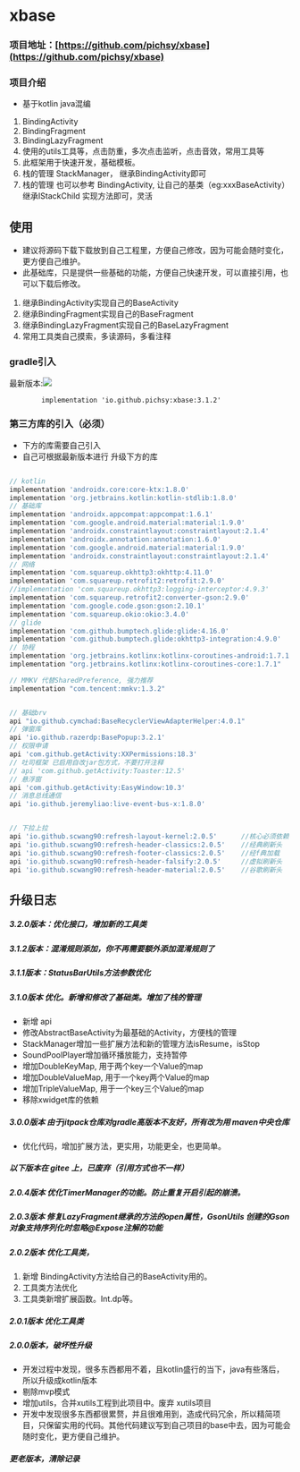 # xbase

### 项目地址：[https://github.com/pichsy/xbase](https://github.com/pichsy/xbase)

### 项目介绍
- 基于kotlin java混编

1. BindingActivity
2. BindingFragment
3. BindingLazyFragment
4. 使用的utils工具等，点击防重，多次点击监听，点击音效，常用工具等
5. 此框架用于快速开发，基础模板。
6. 栈的管理 StackManager， 继承BindingActivity即可
7. 栈的管理 也可以参考 BindingActivity, 让自己的基类（eg:xxxBaseActivity）继承IStackChild 实现方法即可，灵活

## 使用

- 建议将源码下载下载放到自己工程里，方便自己修改，因为可能会随时变化，更方便自己维护。
- 此基础库，只是提供一些基础的功能，方便自己快速开发，可以直接引用，也可以下载后修改。

1. 继承BindingActivity实现自己的BaseActivity
2. 继承BindingFragment实现自己的BaseFragment
3. 继承BindingLazyFragment实现自己的BaseLazyFragment
4. 常用工具类自己摸索，多读源码，多看注释

### gradle引入

最新版本:[![](https://img.shields.io/maven-central/v/io.github.pichsy/xbase)](https://img.shields.io/maven-central/v/io.github.pichsy/xbase)

            implementation 'io.github.pichsy:xbase:3.1.2'

### 第三方库的引入（必须）

- 下方的库需要自己引入
- 自己可根据最新版本进行 升级下方的库

```groovy

// kotlin
implementation 'androidx.core:core-ktx:1.8.0'
implementation 'org.jetbrains.kotlin:kotlin-stdlib:1.8.0'
// 基础库
implementation 'androidx.appcompat:appcompat:1.6.1'
implementation 'com.google.android.material:material:1.9.0'
implementation 'androidx.constraintlayout:constraintlayout:2.1.4'
implementation 'androidx.annotation:annotation:1.6.0'
implementation 'com.google.android.material:material:1.9.0'
implementation 'androidx.constraintlayout:constraintlayout:2.1.4'
// 网络
implementation 'com.squareup.okhttp3:okhttp:4.11.0'
implementation 'com.squareup.retrofit2:retrofit:2.9.0'
//implementation 'com.squareup.okhttp3:logging-interceptor:4.9.3'
implementation 'com.squareup.retrofit2:converter-gson:2.9.0'
implementation 'com.google.code.gson:gson:2.10.1'
implementation 'com.squareup.okio:okio:3.4.0'
// glide
implementation 'com.github.bumptech.glide:glide:4.16.0'
implementation 'com.github.bumptech.glide:okhttp3-integration:4.9.0'
// 协程
implementation 'org.jetbrains.kotlinx:kotlinx-coroutines-android:1.7.1'
implementation "org.jetbrains.kotlinx:kotlinx-coroutines-core:1.7.1"

// MMKV 代替SharedPreference, 强力推荐
implementation "com.tencent:mmkv:1.3.2"


// 基础brv
api "io.github.cymchad:BaseRecyclerViewAdapterHelper:4.0.1"
// 弹窗库
api 'io.github.razerdp:BasePopup:3.2.1'
// 权限申请
api 'com.github.getActivity:XXPermissions:18.3'
// 吐司框架 已启用自改jar包方式，不要打开注释
// api 'com.github.getActivity:Toaster:12.5'
// 悬浮窗
api 'com.github.getActivity:EasyWindow:10.3'
// 消息总线通信
api 'io.github.jeremyliao:live-event-bus-x:1.8.0'


// 下拉上拉
api 'io.github.scwang90:refresh-layout-kernel:2.0.5'      //核心必须依赖
api 'io.github.scwang90:refresh-header-classics:2.0.5'    //经典刷新头
api 'io.github.scwang90:refresh-footer-classics:2.0.5'    //经f典加载
api 'io.github.scwang90:refresh-header-falsify:2.0.5'     //虚拟刷新头
api 'io.github.scwang90:refresh-header-material:2.0.5'    //谷歌刷新头

```

## 升级日志
##### 3.2.0版本：优化接口，增加新的工具类
##### 3.1.2版本：混淆规则添加，你不再需要额外添加混淆规则了
##### 3.1.1版本：StatusBarUtils方法参数优化
##### 3.1.0版本 优化。新增和修改了基础类。增加了栈的管理
- 新增 api
- 修改AbstractBaseActivity为最基础的Activity，方便栈的管理
- StackManager增加一些扩展方法和新的管理方法isResume，isStop
- SoundPoolPlayer增加循环播放能力，支持暂停
- 增加DoubleKeyMap, 用于两个key一个Value的map
- 增加DoubleValueMap, 用于一个key两个Value的map
- 增加TripleValueMap, 用于一个key三个Value的map
- 移除xwidget库的依赖

##### 3.0.0版本 由于jitpack仓库对gradle高版本不友好，所有改为用 maven中央仓库
- 优化代码，增加扩展方法，更实用，功能更全，也更简单。

##### 以下版本在 gitee 上，已废弃（引用方式也不一样）
##### 2.0.4版本 优化TimerManager的功能。防止重复开启引起的崩溃。

##### 2.0.3版本 修复LazyFragment继承的方法的open属性，GsonUtils 创建的Gson对象支持序列化时忽略@Expose注解的功能

##### 2.0.2版本 优化工具类，

1. 新增 BindingActivity方法给自己的BaseActivity用的。
2. 工具类方法优化
3. 工具类新增扩展函数。Int.dp等。

##### 2.0.1版本 优化工具类

##### 2.0.0版本，破坏性升级

- 开发过程中发现，很多东西都用不着，且kotlin盛行的当下，java有些落后，所以升级成kotlin版本
- 剔除mvp模式
- 增加utils，合并xutils工程到此项目中。废弃 xutils项目
- 开发中发现很多东西都很累赘，并且很难用到，造成代码冗余，所以精简项目，只保留实用的代码。其他代码建议写到自己项目的base中去，因为可能会随时变化，更方便自己维护。
##### 更老版本，清除记录

